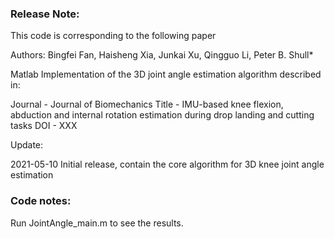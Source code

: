 
### Release Note:

This code is corresponding to the following paper

Authors: Bingfei Fan, Haisheng Xia, Junkai Xu, Qingguo Li, Peter B. Shull*

Matlab Implementation of the 3D joint angle estimation algorithm described in:

Journal - Journal of Biomechanics
Title   - IMU-based knee flexion, abduction and internal rotation estimation during drop landing and cutting tasks
DOI     - XXX

Update:

2021-05-10
Initial release, contain the core algorithm for 3D knee joint angle estimation

### Code notes:

Run JointAngle_main.m to see the results.
